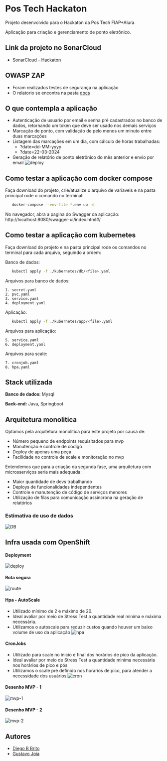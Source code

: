 # Pos Tech Hackaton

Projeto desenvolvido para o Hackaton da Pos Tech FIAP+Alura.

Aplicação para criação e gerenciamento de ponto eletrônico.

## Link da projeto no SonarCloud
-  [SonarCloud - Hackaton](https://sonarcloud.io/project/overview?id=Diegobbrito_hackaton)

## OWASP ZAP
- Foram realizados testes de segurança na aplicação
- O relatorio se encontra na pasta [docs](https://github.com/Diegobbrito/hackaton/tree/main/docs)

## O que contempla a aplicação
- Autenticação de usuario por email e senha pré cadastrados no banco de dados, retornando um token que deve ser usado nos demais serviços
- Marcação de ponto, com validação de pelo menos um minuto entre duas marcações
- Listagem das marcações em um dia, com cálculo de horas trabalhadas:
  - ?date=dd-MM-yyyy
  - ?date=22-03-2024
- Geração de relatório de ponto eletrônico do mês anterior e envio por email
  ![deploy](https://github.com/Diegobbrito/hackaton/blob/main/docs/reportmail.png)
## Como testar a aplicação com docker compose

Faça download do projeto, crie/atualize o arquivo de variaveis e na pasta principal rode o comando no terminal:

```bash
   docker-compose --env-file *.env up -d
```
No navegador, abra a pagina do Swagger da aplicação:
http://localhost:8080/swagger-ui/index.html#/

## Como testar a aplicação com kubernetes

Faça download do projeto e na pasta principal rode os comandos no terminal para cada arquivo, seguindo a ordem:

Banco de dados:
```bash
   kubectl apply -f ./kubernetes/db/<file>.yaml 
```
Arquivos para banco de dados:

    1. secret.yaml
    2. pvc.yaml
    3. service.yaml
    4. deployment.yaml
Aplicação:
```bash
   kubectl apply -f ./kubernetes/app/<file>.yaml 
```
Arquivos para aplicação:

    5. service.yaml
    6. deployment.yaml

Arquivos para scale:

    7. cronjob.yaml
    8. hpa.yaml

## Stack utilizada

**Banco de dados:** Mysql

**Back-end:** Java, Springboot

## Arquitetura monolitica
Optamos pela arquitetura monolitica para este projeto por causa de:
- Número pequeno de endpoints requisitados para mvp
- Manutenção e controle de codigo
- Deploy de apenas uma peça
- Facilidade no controle de scale e monitoração no mvp

Entendemos que para a criação da segunda fase, uma arquitetura com microsserviços seria mais adequada:
- Maior quantidade de devs trabalhando
- Deploys de funcionalidades independentes
- Controle e manutenção de código de serviços menores
- Utilização de filas para comunicação assincrona na geração de relatórios

### Estimativa de uso de dados

![DB](https://github.com/Diegobbrito/hackaton/blob/main/docs/storage.jpg)

## Infra usada com OpenShift
#### Deployment
![deploy](https://github.com/Diegobbrito/hackaton/blob/main/docs/deploy.jpg)
#### Rota segura
![route](https://github.com/Diegobbrito/hackaton/blob/main/docs/rota.jpg)
#### Hpa - AutoScale
- Utilizado mínimo de 2 e máximo de 20.
- Ideal avaliar por meio de Stress Test a quantidade real minima e máxima necessária.
- Utilizamos o autoscale para reduzir custos quando houver um baixo volume de uso da aplicação
![hpa](https://github.com/Diegobbrito/hackaton/blob/main/docs/hpa.jpg)
#### CronJobs 
- Utilizado para scale no ínicio e final dos horários de pico da aplicação.
- Ideal avaliar por meio de Stress Test a quantidade minima necessária nos horários de pico e pós
- Utilizamos o scale pré definido nos horarios de pico, para atender a necessidade dos usuários
![cron](https://github.com/Diegobbrito/hackaton/blob/main/docs/cronjobs.jpg)

#### Desenho MVP - 1

![mvp-1](https://github.com/Diegobbrito/hackaton/blob/main/docs/MVP-1.png)


#### Desenho MVP - 2

  ![mvp-2](https://github.com/Diegobbrito/hackaton/blob/main/docs/MVP-2.png)

## Autores

- [Diego B Brito](https://github.com/Diegobbrito)
- [Gustavo Joia](https://github.com/GustavoJoiaP)
